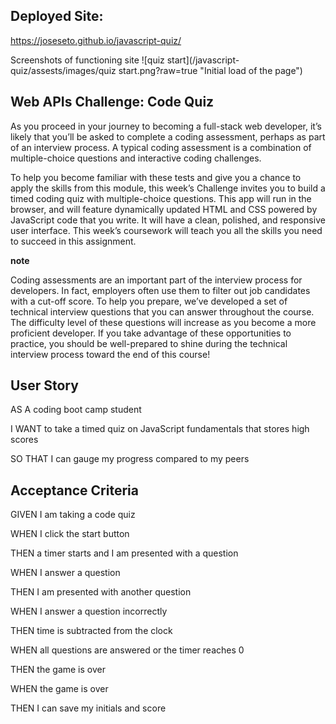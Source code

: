 ﻿## <a name="_ji06u3jdy6p1"></a>**Deployed Site:**
<https://joseseto.github.io/javascript-quiz/>

Screenshots of functioning site
![quiz start](/javascript-quiz/assests/images/quiz start.png?raw=true "Initial load of the page")
## <a name="_l6zxt7buh5j6"></a>**Web APIs Challenge: Code Quiz**
As you proceed in your journey to becoming a full-stack web developer, it’s likely that you’ll be asked to complete a coding assessment, perhaps as part of an interview process. A typical coding assessment is a combination of multiple-choice questions and interactive coding challenges.

To help you become familiar with these tests and give you a chance to apply the skills from this module, this week’s Challenge invites you to build a timed coding quiz with multiple-choice questions. This app will run in the browser, and will feature dynamically updated HTML and CSS powered by JavaScript code that you write. It will have a clean, polished, and responsive user interface. This week’s coursework will teach you all the skills you need to succeed in this assignment.

**note**

Coding assessments are an important part of the interview process for developers. In fact, employers often use them to filter out job candidates with a cut-off score. To help you prepare, we’ve developed a set of technical interview questions that you can answer throughout the course. The difficulty level of these questions will increase as you become a more proficient developer. If you take advantage of these opportunities to practice, you should be well-prepared to shine during the technical interview process toward the end of this course!
## <a name="_pgvuaanrwf5a"></a>**User Story**
AS A coding boot camp student

I WANT to take a timed quiz on JavaScript fundamentals that stores high scores

SO THAT I can gauge my progress compared to my peers
## <a name="_jrgu3ej59v0r"></a>**Acceptance Criteria**
GIVEN I am taking a code quiz

WHEN I click the start button

THEN a timer starts and I am presented with a question

WHEN I answer a question

THEN I am presented with another question

WHEN I answer a question incorrectly

THEN time is subtracted from the clock

WHEN all questions are answered or the timer reaches 0

THEN the game is over

WHEN the game is over

THEN I can save my initials and score

